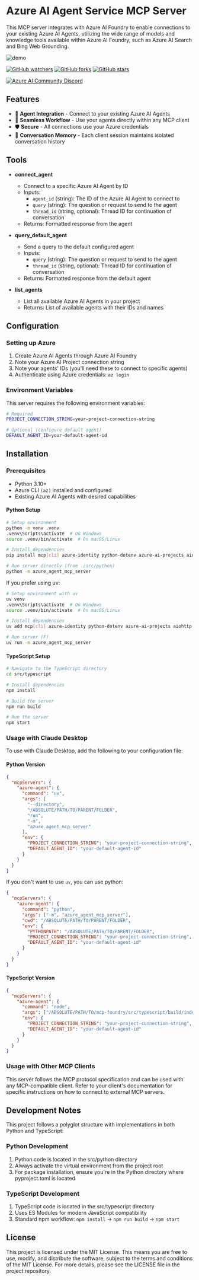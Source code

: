 # Azure AI Agent Service MCP Server

This MCP server integrates with Azure AI Foundry to enable connections to your existing Azure AI Agents, utilizing the wide range of models and knowledge tools available within Azure AI Foundry, such as Azure AI Search and Bing Web Grounding.

![demo](img/mcp-azs.gif)

[![GitHub watchers](https://img.shields.io/github/watchers/azure-ai-foundry/mcp-foundry.svg?style=social&label=Watch)](https://github.com/azure-ai-foundry/mcp-foundry/watchers)
[![GitHub forks](https://img.shields.io/github/forks/azure-ai-foundry/mcp-foundry.svg?style=social&label=Fork)](https://github.com/azure-ai-foundry/mcp-foundry/fork)
[![GitHub stars](https://img.shields.io/github/stars/azure-ai-foundry/mcp-foundry?style=social&label=Star)](https://github.com/azure-ai-foundry/mcp-foundry/stargazers)

[![Azure AI Community Discord](https://dcbadge.vercel.app/api/server/ByRwuEEgH4)](https://discord.gg/REmjGvvFpW)

## Features

- 🤖 **Agent Integration** - Connect to your existing Azure AI Agents
- 🔄 **Seamless Workflow** - Use your agents directly within any MCP client
- 🛡️ **Secure** - All connections use your Azure credentials
- 🧠 **Conversation Memory** - Each client session maintains isolated conversation history

## Tools

- **connect_agent**

  - Connect to a specific Azure AI Agent by ID
  - Inputs:
    - `agent_id` (string): The ID of the Azure AI Agent to connect to
    - `query` (string): The question or request to send to the agent
    - `thread_id` (string, optional): Thread ID for continuation of conversation
  - Returns: Formatted response from the agent

- **query_default_agent**

  - Send a query to the default configured agent
  - Inputs:
    - `query` (string): The question or request to send to the agent
    - `thread_id` (string, optional): Thread ID for continuation of conversation
  - Returns: Formatted response from the default agent

- **list_agents**
  - List all available Azure AI Agents in your project
  - Returns: List of available agents with their IDs and names

## Configuration

### Setting up Azure

1. Create Azure AI Agents through Azure AI Foundry
2. Note your Azure AI Project connection string
3. Note your agents' IDs (you'll need these to connect to specific agents)
4. Authenticate using Azure credentials: `az login`

### Environment Variables

This server requires the following environment variables:

```bash
# Required
PROJECT_CONNECTION_STRING=your-project-connection-string

# Optional (configure default agent)
DEFAULT_AGENT_ID=your-default-agent-id
```

## Installation

### Prerequisites

- Python 3.10+
- Azure CLI `(az)` installed and configured
- Existing Azure AI Agents with desired capabilities

#### Python Setup

```bash
# Setup environment
python -m venv .venv
.venv\Scripts\activate  # On Windows
source .venv/bin/activate  # On macOS/Linux

# Install dependencies
pip install mcp[cli] azure-identity python-dotenv azure-ai-projects aiohttp

# Run server directly (from ./src/python)
python -m azure_agent_mcp_server
```

If you prefer using uv:

```bash
# Setup environment with uv
uv venv
.venv\Scripts\activate  # On Windows
source .venv/bin/activate  # On macOS/Linux

# Install dependencies
uv add mcp[cli] azure-identity python-dotenv azure-ai-projects aiohttp

# Run server (F)
uv run -m azure_agent_mcp_server
```

#### TypeScript Setup

```bash
# Navigate to the TypeScript directory
cd src/typescript

# Install dependencies
npm install

# Build the server
npm run build

# Run the server
npm start
```

### Usage with Claude Desktop

To use with Claude Desktop, add the following to your configuration file:

#### Python Version

```json
{
  "mcpServers": {
    "azure-agent": {
      "command": "uv",
      "args": [
        "--directory",
        "/ABSOLUTE/PATH/TO/PARENT/FOLDER",
        "run",
        "-m",
        "azure_agent_mcp_server"
      ],
      "env": {
        "PROJECT_CONNECTION_STRING": "your-project-connection-string",
        "DEFAULT_AGENT_ID": "your-default-agent-id"
      }
    }
  }
}
```

If you don't want to use `uv`, you can use python:

```json
{
  "mcpServers": {
    "azure-agent": {
      "command": "python",
      "args": ["-m", "azure_agent_mcp_server"],
      "cwd": "/ABSOLUTE/PATH/TO/PARENT/FOLDER",
      "env": {
        "PYTHONPATH": "/ABSOLUTE/PATH/TO/PARENT/FOLDER",
        "PROJECT_CONNECTION_STRING": "your-project-connection-string",
        "DEFAULT_AGENT_ID": "your-default-agent-id"
      }
    }
  }
}
```

#### TypeScript Version

```json
{
  "mcpServers": {
    "azure-agent": {
      "command": "node",
      "args": ["/ABSOLUTE/PATH/TO/mcp-foundry/src/typescript/build/index.js"],
      "env": {
        "PROJECT_CONNECTION_STRING": "your-project-connection-string",
        "DEFAULT_AGENT_ID": "your-default-agent-id"
      }
    }
  }
}
```

### Usage with Other MCP Clients

This server follows the MCP protocol specification and can be used with any MCP-compatible client. Refer to your client's documentation for specific instructions on how to connect to external MCP servers.

## Development Notes

This project follows a polyglot structure with implementations in both Python and TypeScript:

### Python Development

1. Python code is located in the src/python directory
2. Always activate the virtual environment from the project root
3. For package installation, ensure you're in the Python directory where pyproject.toml is located

### TypeScript Development

1. TypeScript code is located in the src/typescript directory
2. Uses ES Modules for modern JavaScript compatibility
3. Standard npm workflow: `npm install` → `npm run build` → `npm start`

## License

This project is licensed under the MIT License. This means you are free to use, modify, and distribute the software, subject to the terms and conditions of the MIT License. For more details, please see the LICENSE file in the project repository.
